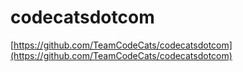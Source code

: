 # codecatsdotcom
[https://github.com/TeamCodeCats/codecatsdotcom](https://github.com/TeamCodeCats/codecatsdotcom)
